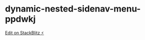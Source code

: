 # dynamic-nested-sidenav-menu-ppdwkj

[Edit on StackBlitz ⚡️](https://stackblitz.com/edit/dynamic-nested-sidenav-menu-ppdwkj)